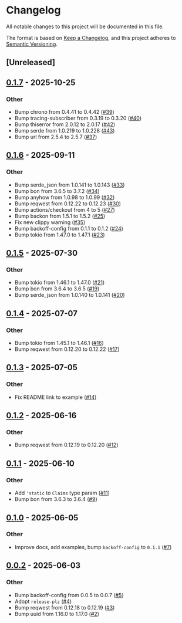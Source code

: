 # Changelog

All notable changes to this project will be documented in this file.

The format is based on [Keep a Changelog](https://keepachangelog.com/en/1.0.0/),
and this project adheres to [Semantic Versioning](https://semver.org/spec/v2.0.0.html).

## [Unreleased]

## [0.1.7](https://github.com/yevtyushkin/id_token_verifier/compare/v0.1.6...v0.1.7) - 2025-10-25

### Other

- Bump chrono from 0.4.41 to 0.4.42 ([#39](https://github.com/yevtyushkin/id_token_verifier/pull/39))
- Bump tracing-subscriber from 0.3.19 to 0.3.20 ([#40](https://github.com/yevtyushkin/id_token_verifier/pull/40))
- Bump thiserror from 2.0.12 to 2.0.17 ([#42](https://github.com/yevtyushkin/id_token_verifier/pull/42))
- Bump serde from 1.0.219 to 1.0.228 ([#43](https://github.com/yevtyushkin/id_token_verifier/pull/43))
- Bump url from 2.5.4 to 2.5.7 ([#37](https://github.com/yevtyushkin/id_token_verifier/pull/37))

## [0.1.6](https://github.com/yevtyushkin/id_token_verifier/compare/v0.1.5...v0.1.6) - 2025-09-11

### Other

- Bump serde_json from 1.0.141 to 1.0.143 ([#33](https://github.com/yevtyushkin/id_token_verifier/pull/33))
- Bump bon from 3.6.5 to 3.7.2 ([#34](https://github.com/yevtyushkin/id_token_verifier/pull/34))
- Bump anyhow from 1.0.98 to 1.0.99 ([#32](https://github.com/yevtyushkin/id_token_verifier/pull/32))
- Bump reqwest from 0.12.22 to 0.12.23 ([#30](https://github.com/yevtyushkin/id_token_verifier/pull/30))
- Bump actions/checkout from 4 to 5 ([#27](https://github.com/yevtyushkin/id_token_verifier/pull/27))
- Bump backon from 1.5.1 to 1.5.2 ([#25](https://github.com/yevtyushkin/id_token_verifier/pull/25))
- Fix new clippy warning ([#35](https://github.com/yevtyushkin/id_token_verifier/pull/35))
- Bump backoff-config from 0.1.1 to 0.1.2 ([#24](https://github.com/yevtyushkin/id_token_verifier/pull/24))
- Bump tokio from 1.47.0 to 1.47.1 ([#23](https://github.com/yevtyushkin/id_token_verifier/pull/23))

## [0.1.5](https://github.com/yevtyushkin/id_token_verifier/compare/v0.1.4...v0.1.5) - 2025-07-30

### Other

- Bump tokio from 1.46.1 to 1.47.0 ([#21](https://github.com/yevtyushkin/id_token_verifier/pull/21))
- Bump bon from 3.6.4 to 3.6.5 ([#19](https://github.com/yevtyushkin/id_token_verifier/pull/19))
- Bump serde_json from 1.0.140 to 1.0.141 ([#20](https://github.com/yevtyushkin/id_token_verifier/pull/20))

## [0.1.4](https://github.com/yevtyushkin/id_token_verifier/compare/v0.1.3...v0.1.4) - 2025-07-07

### Other

- Bump tokio from 1.45.1 to 1.46.1 ([#16](https://github.com/yevtyushkin/id_token_verifier/pull/16))
- Bump reqwest from 0.12.20 to 0.12.22 ([#17](https://github.com/yevtyushkin/id_token_verifier/pull/17))

## [0.1.3](https://github.com/yevtyushkin/id_token_verifier/compare/v0.1.2...v0.1.3) - 2025-07-05

### Other

- Fix README link to example ([#14](https://github.com/yevtyushkin/id_token_verifier/pull/14))

## [0.1.2](https://github.com/yevtyushkin/id_token_verifier/compare/v0.1.1...v0.1.2) - 2025-06-16

### Other

- Bump reqwest from 0.12.19 to 0.12.20 ([#12](https://github.com/yevtyushkin/id_token_verifier/pull/12))

## [0.1.1](https://github.com/yevtyushkin/id_token_verifier/compare/v0.1.0...v0.1.1) - 2025-06-10

### Other

- Add `'static` to `Claims` type param ([#11](https://github.com/yevtyushkin/id_token_verifier/pull/11))
- Bump bon from 3.6.3 to 3.6.4 ([#9](https://github.com/yevtyushkin/id_token_verifier/pull/9))

## [0.1.0](https://github.com/yevtyushkin/id_token_verifier/compare/v0.0.2...v0.0.3) - 2025-06-05

### Other

- Improve docs, add examples, bump `backoff-config` to `0.1.1` ([#7](https://github.com/yevtyushkin/id_token_verifier/pull/7))

## [0.0.2](https://github.com/yevtyushkin/id_token_verifier/compare/v0.0.1...v0.0.2) - 2025-06-03

### Other

- Bump backoff-config from 0.0.5 to 0.0.7 ([#5](https://github.com/yevtyushkin/id_token_verifier/pull/5))
- Adopt `release-plz` ([#4](https://github.com/yevtyushkin/id_token_verifier/pull/4))
- Bump reqwest from 0.12.18 to 0.12.19 ([#3](https://github.com/yevtyushkin/id_token_verifier/pull/3))
- Bump uuid from 1.16.0 to 1.17.0 ([#2](https://github.com/yevtyushkin/id_token_verifier/pull/2))
